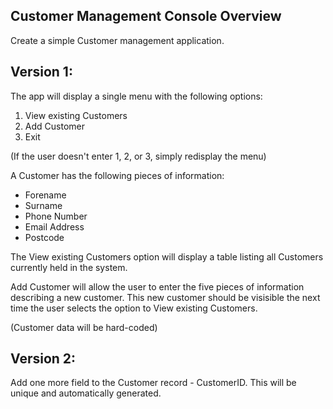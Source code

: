 ## Customer Management Console Overview

Create a simple Customer management application.

Version 1:
---------

The app will display a single menu with the following options:
1. View existing Customers
2. Add Customer
3. Exit

(If the user doesn't enter 1, 2, or 3, simply redisplay the menu)

A Customer has the following pieces of information:
  - Forename
  - Surname
  - Phone Number
  - Email Address
  - Postcode

The View existing Customers option will display a table listing all Customers currently held in the system.

Add Customer will allow the user to enter the five pieces of information describing a new customer. This new customer should be visisible the next time the user selects the option to View existing Customers.

(Customer data will be hard-coded)

Version 2:
---------

Add one more field to the Customer record - CustomerID. This will be unique and automatically generated.